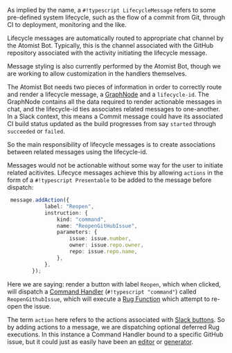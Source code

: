 As implied by the name, a `#!typescript LifecycleMessage` refers to some
pre-defined system lifecycle, such as the flow of a commit from Git,
through CI to deployment, monitoring and the like.

Lifecycle messages are automatically routed to appropriate chat channel by
the Atomist Bot. Typically, this is the channel associated with the GitHub
repository associated with the activity initiating the lifecycle message.

Message styling is also currently performed by the Atomist Bot, though we are
working to allow customization in the handlers themselves.

The Atomist Bot needs two pieces of information in order to correctly route and
render a lifecycle message, a [GraphNode][graphnode] and
a `lifecycle-id`. The GraphNode contains all the data required to render actionable
messages in chat, and the lifecycle-id ties associates related messages to
one-another. In a Slack context, this means a Commit message could have its
associated CI build status updated as the build progresses from say `started`
through `succeeded` or `failed`.

[graphnode]: /user-guide/rug/path-expressions.md

So the main responsibility of lifecycle messages is to create associations between
related messages using the lifecycle-id.

Messages would not be actionable without some way for the user to initiate related
acitivites. Lifecyce messages achieve this by allowing `actions` in the form of a
`#!typescript Presentable` to be added to the message before dispatch:

```typescript
 message.addAction({
            label: "Reopen",
            instruction: {
                kind: "command",
                name: "ReopenGitHubIssue",
                parameters: {
                    issue: issue.number,
                    owner: issue.repo.owner,
                    repo: issue.repo.name,
                },
            },
        });
```

Here we are saying: render a button with label `Reopen`, which when clicked, will
dispatch a [Command Handler][commands] (`#!typescript "command"`)
called `ReopenGithubIssue`, which will execute a [Rug Function][functions]
which attempt to re-open the issue.

The term `action` here refers to the actions associated with [Slack buttons][buttons].
So by adding actions to a message, we are dispatching optional deferred Rug
executions. In this instance a Command Handler bound to a specific GitHub issue,
but it could just as easily have been an [editor][editors] or [generator][generators].

[commands]: /user-guide/rug/command-handlers.md
[functions]: /user-guide/rug/rug-functions.md
[editors]: /user-guide/rug/editors.md
[generators]: /user-guide/rug/generators.md
[buttons]: https://api.slack.com/docs/message-buttons
